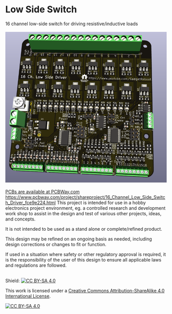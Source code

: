 # Low Side Switch
16 channel low-side switch for driving resistive/inductive loads<br><br>
![pcb](pcb-3D.png)<br><br>
[PCBs are available at PCBWay.com][pcbway] https://www.pcbway.com/project/shareproject/16_Channel_Low_Side_Switch_Driver_fce9e224.html
This project is intended for use in a hobby electronics project environment, eg. a controlled research and development work shop to assist in the design and test of various other projects, ideas, and concepts.

It is not intended to be used as a stand alone or complete/refined product.

This design may be refined on an ongoing basis as needed, including design corrections or changes to fit or function.

If used in a situation where safety or other regulatory approval is required, it is the responsibility of the user of this design to ensure all applicable laws and regulations are followed.<br><br>

Shield: [![CC BY-SA 4.0][cc-by-sa-shield]][cc-by-sa]

This work is licensed under a
[Creative Commons Attribution-ShareAlike 4.0 International License][cc-by-sa].

[![CC BY-SA 4.0][cc-by-sa-image]][cc-by-sa]

[cc-by-sa]: http://creativecommons.org/licenses/by-sa/4.0/
[cc-by-sa-image]: https://licensebuttons.net/l/by-sa/4.0/88x31.png
[cc-by-sa-shield]: https://img.shields.io/badge/License-CC%20BY--SA%204.0-lightgrey.svg
[pcbway]: https://www.pcbway.com/project/shareproject/16_Channel_Low_Side_Switch_Driver_fce9e224.html


